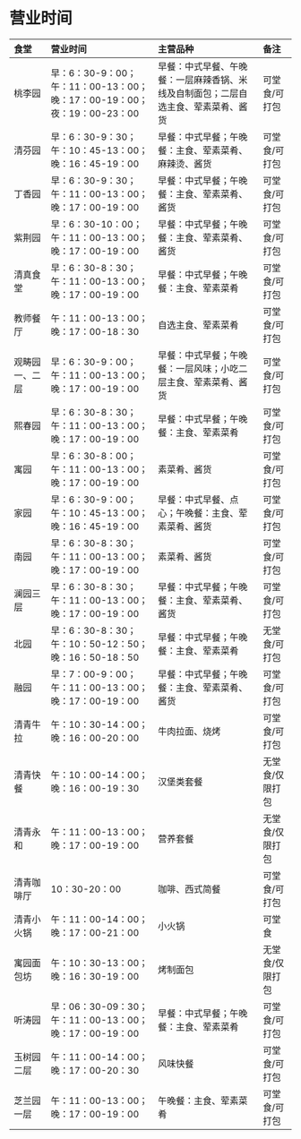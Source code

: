 # 营业时间

| 食堂 | 营业时间 | 主营品种 | 备注 |
|:---|:---|:---|:---|
| 桃李园 | 早：6：30-9：00；午：11：00-13：00；晚：17：00-19：00；夜：19：00-23：00 | 早餐：中式早餐、午晚餐：一层麻辣香锅、米线及自制面包；二层自选主食、荤素菜肴、酱货 | 可堂食/可打包 |
| 清芬园 | 早：6：30-9：30；午：10：45-13：00；晚：16：45-19：00 | 早餐：中式早餐；午晚餐：主食、荤素菜肴、麻辣烫、酱货 | 可堂食/可打包 |
| 丁香园 | 早：6：30-9：30；午：11：00-13：00；晚：17：00-19：00 | 早餐：中式早餐；午晚餐：主食、荤素菜肴、酱货 | 可堂食/可打包 |
| 紫荆园 | 早：6：30-10：00；午：11：00-13：00；晚：17：00-19：00 | 早餐：中式早餐；午晚餐：主食、荤素菜肴、酱货 | 可堂食/可打包 |
| 清真食堂 | 早：6：30-8：30；午：11：00-13：00；晚：17：00-19：00 | 早餐：中式早餐；午晚餐：主食、荤素菜肴 | 可堂食/可打包 |
| 教师餐厅 | 午：11：00-13：00；晚：17：00-18：30 | 自选主食、荤素菜肴 | 可堂食/可打包 |
| 观畴园一、二层 | 早：6：30-9：00；午：11：00-13：00；晚：17：00-19：00 | 早餐：中式早餐；午晚餐：一层风味；小吃二层主食、荤素菜肴、酱货 | 可堂食/可打包 |
| 熙春园 | 早：6：30-8：30；午：11：00-13：00；晚：17：00-19：00 | 早餐：中式早餐；午晚餐：主食、荤素菜肴 | 可堂食/可打包 |
| 寓园 | 早：6：30-8：00；午：11：00-13：00；晚：17：00-19：00 | 素菜肴、酱货 | 可堂食/可打包 |
| 家园 | 早：6：30-9：00；午：10：45-13：00；晚：16：45-19：00 | 早餐：中式早餐、点心；午晚餐：主食、荤素菜肴、酱货 | 可堂食/可打包 |
| 南园 | 早：6：30-8：30；午：11：00-13：00；晚：17：00-19：00 | 素菜肴、酱货 | 可堂食/可打包 |
| 澜园三层 | 早：6：30-8：30；午：11：00-13：00；晚：17：00-19：00 | 早餐：中式早餐；午晚餐：主食、荤素菜肴、酱货 | 可堂食/可打包 |
| 北园 | 早：6：30-8：30；午：10：50-12：50；晚：16：50-18：50 | 早餐：中式早餐；午晚餐：主食、荤素菜肴 | 无堂食/可打包 |
| 融园 | 早：7：00-9：00；午：11：00-13：00；晚：17：00-19：00 | 早餐：中式早餐；午晚餐：主食、荤素菜肴、酱货 | 可堂食/可打包 |
| 清青牛拉 | 午：10：30-14：00；晚：16：00-20：00 | 牛肉拉面、烧烤 | 可堂食/可打包 |
| 清青快餐 | 午：10：00-14：00；晚：16：00-19：30 | 汉堡类套餐 | 无堂食/仅限打包 |
| 清青永和 | 午：11：00-13：00；晚：17：00-19：00 | 营养套餐 | 无堂食/仅限打包 |
| 清青咖啡厅 | 10：30-20：00 | 咖啡、西式简餐 | 可堂食/可打包 |
| 清青小火锅 | 午：11：00-14：00；晚：17：00-21：00 | 小火锅 | 可堂食 |
| 寓园面包坊 | 午：10：30-13：00；晚：16：30-19：00 | 烤制面包 | 无堂食/仅限打包 |
| 听涛园 | 早：06：30-09：30；午：11：00-13：00；晚：17：00-19：00 | 早餐：中式早餐；午晚餐：主食、荤素菜肴 | 可堂食/可打包 |
| 玉树园二层 | 午：11：00-14：00；晚：17：00-20：30 | 风味快餐 | 可堂食/可打包 |
| 芝兰园一层 | 午：11：00-13：00；晚：17：00-19：00 | 午晚餐：主食、荤素菜肴 | 可堂食/可打包 |
